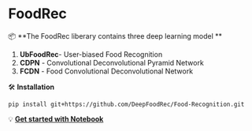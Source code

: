 # FoodRec
📦 **The FoodRec liberary contains three deep learning model **
1. **UbFoodRec**- User-biased Food Recognition
2. **CDPN** - Convolutional Deconvolutional Pyramid Network
3. **FCDN** - Food Convolutional Deconvolutional Network 

🛠 **Installation**

```pip install git+https://github.com/DeepFoodRec/Food-Recognition.git```


💡  **[Get started with Notebook](https://github.com/DeepFoodRec/Food-Recognition/blob/main/Notebook/DeepFoodRec.ipynb)** 
